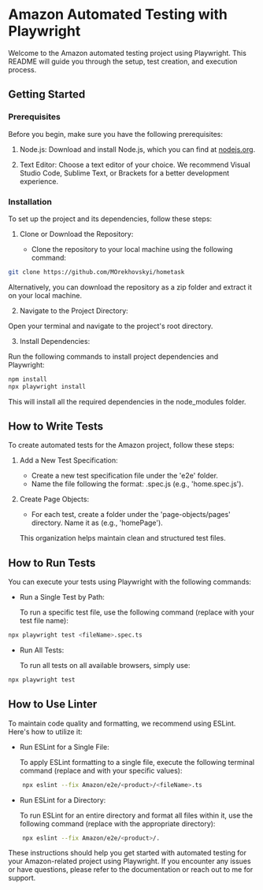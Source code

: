 # Amazon Automated Testing with Playwright

Welcome to the Amazon automated testing project using Playwright. This README will guide you through the setup, test creation, and execution process.

## Getting Started

### Prerequisites

Before you begin, make sure you have the following prerequisites:

1. Node.js: Download and install Node.js, which you can find at [nodejs.org](https://nodejs.org/).

2. Text Editor: Choose a text editor of your choice. We recommend Visual Studio Code, Sublime Text, or Brackets for a better development experience.

### Installation

To set up the project and its dependencies, follow these steps:

1. Clone or Download the Repository:

   - Clone the repository to your local machine using the following command:

```bash
git clone https://github.com/MOrekhovskyi/hometask
```
 Alternatively, you can download the repository as a zip folder and extract it on your local machine.

2.  Navigate to the Project Directory:

   Open your terminal and navigate to the project's root directory.

3.  Install Dependencies:

   Run the following commands to install project dependencies and Playwright:

```bash
npm install
npx playwright install
```

This will install all the required dependencies in the node_modules folder.

## How to Write Tests

To create automated tests for the Amazon project, follow these steps:

1. Add a New Test Specification:

   - Create a new test specification file under the 'e2e' folder.
   - Name the file following the format: <testname>.spec.js (e.g., 'home.spec.js').

2. Create Page Objects:

   - For each test, create a folder under the 'page-objects/pages' directory. Name it as <page-name> (e.g., 'homePage').

   This organization helps maintain clean and structured test files.

## How to Run Tests

You can execute your tests using Playwright with the following commands:

- Run a Single Test by Path:

   To run a specific test file, use the following command (replace <fileName> with your test file name):
```bash
npx playwright test <fileName>.spec.ts 
```

- Run All Tests:

   To run all tests on all available browsers, simply use:

```bash
npx playwright test 
```

## How to Use Linter

To maintain code quality and formatting, we recommend using ESLint. Here's how to utilize it:

- Run ESLint for a Single File:

   To apply ESLint formatting to a single file, execute the following terminal command (replace <product> and <fileName> with your specific values):

```bash
    npx eslint --fix Amazon/e2e/<product>/<fileName>.ts
```

- Run ESLint for a Directory:

   To run ESLint for an entire directory and format all files within it, use the following command (replace <product> with the appropriate directory):

```bash
    npx eslint --fix Amazon/e2e/<product>/.
```

These instructions should help you get started with automated testing for your Amazon-related project using Playwright. If you encounter any issues or have questions, please refer to the documentation or reach out to me for support.
